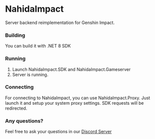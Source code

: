 
# NahidaImpact
Server backend reimplementation for Genshin Impact.

### Building
You can build it with .NET 8 SDK

### Running
1. Launch NahidaImpact.SDK and NahidaImpact.Gameserver
2. Server is running.

### Connecting
For connecting to NahidaImpact, you can use NahidaImpact.Proxy. Just launch it and setup your system proxy settings. SDK requests will be redirected.

### Any questions?
Feel free to ask your questions in our [Discord Server](https://discord.gg/reversedrooms)
